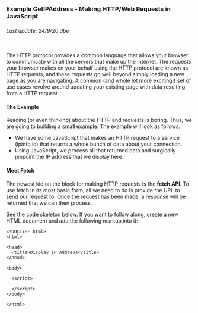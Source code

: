 ### Example GetIPAddress - Making HTTP/Web Requests in JavaScript  

###### Last update: 24/9/20 dbe
</br>
The HTTP protocol provides a common language that allows your browser to communicate with all the servers that make up the internet. 
The requests your browser makes on your behalf using the HTTP protocol are known as HTTP requests, and these requests go well beyond simply loading a new page as you are navigating. 
A common (and whole lot more exciting!) set of use cases revolve around updating your existing page with data resulting from a HTTP request.

#### The Example
Reading (or even thinking) about the HTTP and requests is boring. Thus, we are going to  building a small example. The example will look as follows:  
* We have some JavaScript that makes an HTTP request to a service (ipinfo.io) that returns a whole bunch of data about your connection. 
* Using JavaScript, we process all that returned data and surgically pinpoint the IP address that we display here.

#### Meet Fetch
The newest kid on the block for making HTTP requests is the **fetch API**. To use fetch in its most basic form, all we need to do is provide the URL to send our request to. Once the request has been made, a response will be returned that we can then process. 

See the code skeleton below. If you want to follow along, create a new HTML document and add the following markup into it:

```
<!DOCTYPE html>
<html>

<head>
  <title>Display IP Address</title>
</head>

<body>

  <script>

  </script>
</body>

</html> 
```



